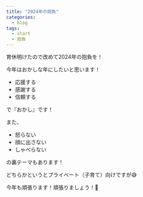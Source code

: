 ```yaml
---
title: "2024年の抱負"
categories:
  - blog
tags:
  - start
  - 抱負
---
```


育休明けたので改めて2024年の抱負を！

今年はおかしな年にしたいと思います！
- 応援する
- 感謝する
- 信頼する

で『おかし』です！

また、
- 怒らない
- 顔に出さない
- しゃべらない

の裏テーマもあります！

どちらかというとプライベート（子育て）向けですが😅

今年も頑張ります！頑張りましょう！💪
